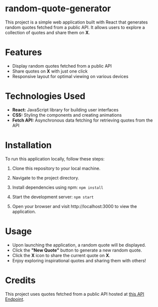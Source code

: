 # random-quote-generator

This project is a simple web application built with React that generates random quotes fetched from a public API. It allows users to explore a collection of quotes and share them on **X**.

# Features
* Display random quotes fetched from a public API
* Share quotes on **X** with just one click
* Responsive layout for optimal viewing on various devices

# Technologies Used
* **React:** JavaScript library for building user interfaces
* **CSS:** Styling the components and creating animations
* **Fetch API:** Asynchronous data fetching for retrieving quotes from the API

# Installation
To run this application locally, follow these steps:

1. Clone this repository to your local machine.

2. Navigate to the project directory.

3. Install dependencies using npm:
`npm install`

4. Start the development server:
`npm start`

5. Open your browser and visit http://localhost:3000 to view the application.

# Usage
* Upon launching the application, a random quote will be displayed.
* Click the **"New Quote"** button to generate a new random quote.
* Click the **X** icon to share the current quote on **X**.
* Enjoy exploring inspirational quotes and sharing them with others!

# Credits
This project uses quotes fetched from a public API hosted at [this API Endpoint](https://gist.githubusercontent.com/camperbot/5a022b72e96c4c9585c32bf6a75f62d9/raw/e3c6895ce42069f0ee7e991229064f167fe8ccdc/quotes.json).
